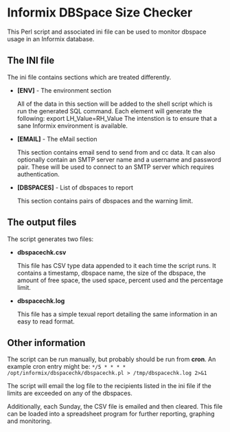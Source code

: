 # Informix DBSpace Size Checker

This Perl script and associated ini file can be used to monitor dbspace usage in an Informix database.

## The INI file

The ini file contains sections which are treated differently.

* **[ENV]** - The environment section

  All of the data in this section will be added to the shell script which is run the generated SQL command.
  Each element will generate the following: export LH_Value=RH_Value
  The intenstion is to ensure that a sane Informix environment is available.

* **[EMAIL]** - The eMail section

  This section contains email send to send from and cc data.
  It can also optionally contain an SMTP server name and a username and password pair.
  These will be used to connect to an SMTP server which requires authentication.

* **[DBSPACES]** - List of dbspaces to report

  This section contains pairs of dbspaces and the warning limit.

## The output files

The script generates two files: 
* **dbspacechk.csv**

  This file has CSV type data appended to it each time the script runs.
  It contains a timestamp, dbspace name, the size of the dbspace, the amount of free space, the used space, percent used and the percentage limit.

* **dbspacechk.log**

  This file has a simple texual report detailing the same information in an easy to read format.

## Other information

The script can be run manually, but probably should be run from **cron**.  An example cron entry might be:
`*/5 * * * *  /opt/informix/dbspacechk/dbspacechk.pl > /tmp/dbspacechk.log 2>&1`

The script will email the log file to the recipients listed in the ini file if the limits are exceeded on any of the dbspaces.

Additionally, each Sunday, the CSV file is emailed and then cleared.
This file can be loaded into a spreadsheet program for further reporting, graphing and monitoring.
